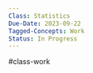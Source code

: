 ---Class: Statistics
Due-Date: 2023-09-22
Tagged-Concepts: Work
Status: In Progress
---
#class-work 

